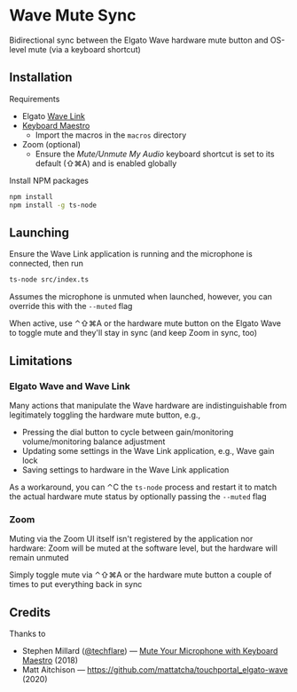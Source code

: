 # Wave Mute Sync

Bidirectional sync between the Elgato Wave hardware mute button and OS-level
mute (via a keyboard shortcut)

## Installation

Requirements

- Elgato [Wave Link](https://www.elgato.com/en/downloads)
- [Keyboard Maestro](https://www.keyboardmaestro.com/)
  - Import the macros in the `macros` directory
- Zoom (optional)
  - Ensure the _Mute/Unmute My Audio_ keyboard shortcut is set to its default
    (⇧⌘A) and is enabled globally

Install NPM packages

```bash
npm install
npm install -g ts-node
```

## Launching

Ensure the Wave Link application is running and the microphone is connected,
then run

```bash
ts-node src/index.ts
```

Assumes the microphone is unmuted when launched, however, you can override
this with the `--muted` flag

When active, use ⌃⇧⌘A or the hardware mute button on the Elgato Wave to toggle
mute and they'll stay in sync (and keep Zoom in sync, too)

## Limitations

### Elgato Wave and Wave Link

Many actions that manipulate the Wave hardware are indistinguishable from
legitimately toggling the hardware mute button, e.g.,

- Pressing the dial button to cycle between gain/monitoring volume/monitoring
  balance adjustment
- Updating some settings in the Wave Link application, e.g., Wave gain lock
- Saving settings to hardware in the Wave Link application

As a workaround, you can ⌃C the `ts-node` process and restart it to match
the actual hardware mute status by optionally passing the `--muted` flag

### Zoom

Muting via the Zoom UI itself isn't registered by the application nor
hardware: Zoom will be muted at the software level, but the hardware will
remain unmuted

Simply toggle mute via ⌃⇧⌘A or the hardware mute button a couple of times to
put everything back in sync

## Credits

Thanks to

- Stephen Millard ([@techflare][1]) — [Mute Your Microphone with Keyboard Maestro][2]
  (2018)
- Matt Aitchison — https://github.com/mattatcha/touchportal_elgato-wave (2020)

[1]: https://twitter.com/techflare
[2]: https://www.thoughtasylum.com/2018/02/04/Mute-Your-Microphone-with-Keyboard-Maestro/
